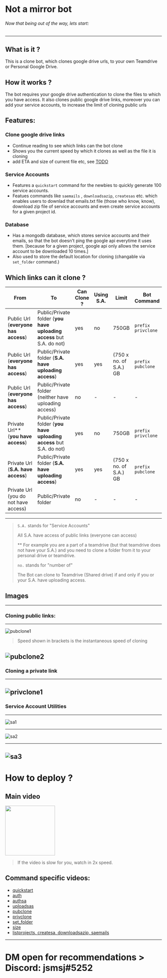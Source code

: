 # Not a mirror bot
###### Now that being out of the way, lets start:
---
## What is it ?

This is a clone bot, which clones google drive urls, to your own Teamdrive or Personal Google Drive.

## How it works ?

The bot requires your google drive authentication to clone the files to which you have access. It also clones public google drive links, moreover you can add your service accounts, to increase the limit of cloning public urls

## Features:

### Clone google drive links
- Continue reading to see which links can the bot clone
- Shows you the current speed by which it clones as well as the file it is cloning
- add ETA and size of current file etc, see [TODO](TODO)

### Service Accounts
- Features a `quickstart` command for the newbies to quickly generate 100 service accounts.
- Featues commands like `saemails` , `downloadsazip`, `createsas` etc. which enables users to downlad that emails.txt file (those who know, know), download zip file of service accounts and even create service accounts for a given project id.

### Database
- Has a mongodb database, which stores service accounts and their emails, so that the bot doesn't ping the google api everytime it uses them. [because for a given project, google api only allows the service account to be downloaded 10 times.]
- Also used to store the default location for cloning (changable via `set_folder` command.)



## Which links can it clone ?

| From  | To  | Can Clone ?  | Using S.A. | Limit  | Bot Command |
| ------------ | ------------ | ------------ | ------------ | ------------ | ------------ |
| Public Url (**everyone has access**)  | Public/Private folder (**you have uploading access** but S.A. do not)  | yes  |no| 750GB  |`prefix privclone`|
|  Public Url (**everyone has access**) |  Public/Private folder (**S.A. have uploading access**) | yes  |yes| (750 x no. of S.A.) GB  |`prefix pubclone`|
|  Public Url (**everyone has access**) |  Public/Private folder (neither have uploading access) | no  |-| -  |-|
| Private Url** (**you have access**)  | Public/Private folder (**you have uploading access** but S.A. do not)  | yes  |no| 750GB  |`prefix privclone`|
|  Private Url (**S.A. have access**) |  Public/Private folder (**S.A. have uploading access**) |  yes |yes|  (750 x no. of S.A.) GB |`prefix pubclone`|
|  Private Url (you do not have access) |  Public/Private folder |  no |-|  - |-|
---

> `S.A.` stands for "Service Accounts"
> 
> All S.A. have access of public links (everyone can access)
> 
> ** For example you are a part of a teamdrive (but that teamdrive does not have your S.A.) and you need to clone a folder from it to your personal drive or teamdrive.
> 
> `no.` stands for "number of"
> 
> The Bot can clone to Teamdrive (Shared drive) if and only if you or your S.A. have uploading access.

## Images

---
### Cloning public links:
---
![pubclone1](images/pubclone.png)

> Speed shown in brackets is the instantaneous speed of cloning

![pubclone2](images/pubclone2.png)
---
### Cloning a private link
---
![privclone1](images/privclone.png)
---
### Service Account Utilities
---
![sa1](images/sa1.png)

---
![sa2](images/sa2.png)

---
![sa3](images/sa3.png)
---



# How to deploy ?

## Main video
<p><a href="https://youtu.be/csH-SaaDN6A"> <img src="https://img.shields.io/badge/See%20Video-black?style=for-the-badge&logo=YouTube" width="160""/></a></p>

> If the video is slow for you, watch in 2x speed.

## Command specific videos:
- [quickstart](https://youtu.be/7PvR1MC_khI)
- [auth](https://youtu.be/fUKg5Ge2zl4)
- [authsa](https://youtu.be/rz59wScRrqE)
- [uploadsas](https://youtu.be/ofbelNADAtA)
- [pubclone](https://youtu.be/9dH121W0DZQ)
- [privclone](https://youtu.be/1eM3jXXJJtM)
- [set_folder](https://youtu.be/e1wqjROvc-I)
- [size](https://youtu.be/765uHC6Ybfk)
- [listprojects, createsa, downloadsazip, saemails](https://youtu.be/hWmX-a22uLA)

---

# DM open for recommendations > Discord: jsmsj#5252






